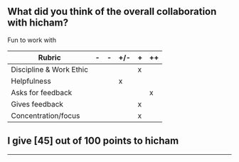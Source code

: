 ## What did you think of the overall collaboration with hicham?
Fun to work with


| Rubric                 | - | - | +/- |  +  | ++  |
|------------------------|-----|-----|-----|-----|-----|
| Discipline & Work Ethic |     |     |     |  x   |     |
| Helpfulness            |     |     |  x   |     |     |
| Asks for feedback       |     |     |     |     |  x   |
| Gives feedback          |     |     |     | x    |     |
| Concentration/focus     |     |     |     |  x   |     |

## I give [45] out of 100 points to hicham

----------------------------------------------------------------------------------
